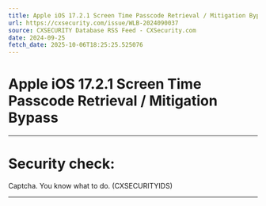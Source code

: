 ```yaml
---
title: Apple iOS 17.2.1 Screen Time Passcode Retrieval / Mitigation Bypass
url: https://cxsecurity.com/issue/WLB-2024090037
source: CXSECURITY Database RSS Feed - CXSecurity.com
date: 2024-09-25
fetch_date: 2025-10-06T18:25:25.525076
---
```


# Apple iOS 17.2.1 Screen Time Passcode Retrieval / Mitigation Bypass

---

# Security check:

Captcha. You know what to do. (CXSECURITYIDS)

---
